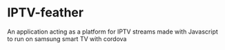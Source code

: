 # IPTV-feather
An application acting as a platform for IPTV streams made with Javascript to run on samsung smart TV with cordova
